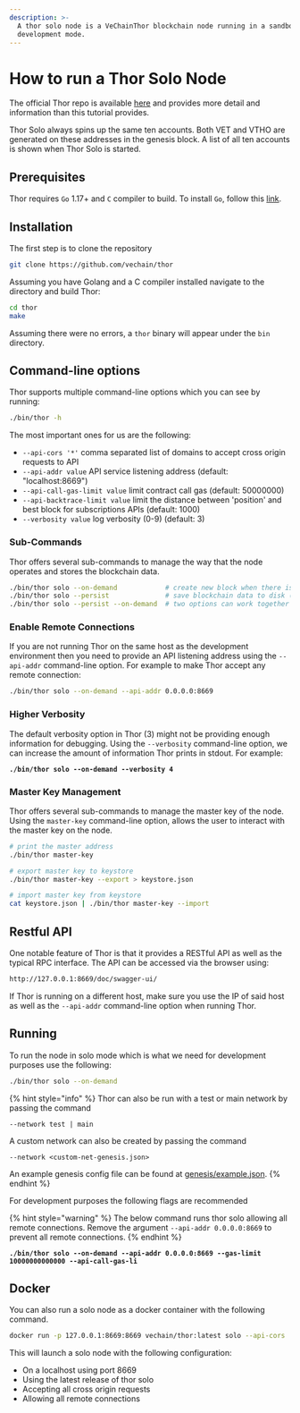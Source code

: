 ```yaml
---
description: >-
  A thor solo node is a VeChainThor blockchain node running in a sandbox
  development mode.
---
```


# How to run a Thor Solo Node

The official Thor repo is available [here](https://github.com/vechain/thor) and provides more detail and information than this tutorial provides.

Thor Solo always spins up the same ten accounts. Both VET and VTHO are generated on these addresses in the genesis block. A list of all ten accounts is shown when Thor Solo is started.

## Prerequisites

Thor requires `Go` 1.17+ and `C` compiler to build. To install `Go`, follow this [link](https://golang.org/doc/install).

## Installation

The first step is to clone the repository

```bash
git clone https://github.com/vechain/thor
```

Assuming you have Golang and a C compiler installed navigate to the directory and build Thor:

```bash
cd thor
make
```

Assuming there were no errors, a `thor` binary will appear under the `bin` directory.

## Command-line options

Thor supports multiple command-line options which you can see by running:

```bash
./bin/thor -h
```

The most important ones for us are the following:

* `--api-cors '*'` comma separated list of domains to accept cross origin requests to API
* `--api-addr value` API service listening address (default: "localhost:8669")
* `--api-call-gas-limit value` limit contract call gas (default: 50000000)
* `--api-backtrace-limit value` limit the distance between 'position' and best block for subscriptions APIs (default: 1000)
* `--verbosity value` log verbosity (0-9) (default: 3)

### Sub-Commands

Thor offers several sub-commands to manage the way that the node operates and stores the blockchain data.

```bash
./bin/thor solo --on-demand            # create new block when there is pending transaction
./bin/thor solo --persist              # save blockchain data to disk (default to memory)
./bin/thor solo --persist --on-demand  # two options can work together
```

### Enable Remote Connections

If you are not running Thor on the same host as the development environment then you need to provide an API listening address using the `--api-addr` command-line option. For example to make Thor accept any remote connection:

```bash
./bin/thor solo --on-demand --api-addr 0.0.0.0:8669
```

### Higher Verbosity

The default verbosity option in Thor (3) might not be providing enough information for debugging. Using the `--verbosity` command-line option, we can increase the amount of information Thor prints in stdout. For example:

<pre class="language-bash"><code class="lang-bash"><strong>./bin/thor solo --on-demand --verbosity 4
</strong></code></pre>

### Master Key Management

Thor offers several sub-commands to manage the master key of the node. Using the `master-key` command-line option, allows the user to interact with the master key on the node.

```bash
# print the master address
./bin/thor master-key

# export master key to keystore
./bin/thor master-key --export > keystore.json

# import master key from keystore
cat keystore.json | ./bin/thor master-key --import
```

## Restful API

One notable feature of Thor is that it provides a RESTful API as well as the typical RPC interface. The API can be accessed via the browser using:

```bash
http://127.0.0.1:8669/doc/swagger-ui/
```

If Thor is running on a different host, make sure you use the IP of said host as well as the `--api-addr` command-line option when running Thor.

## Running

To run the node in solo mode which is what we need for development purposes use the following:

```bash
./bin/thor solo --on-demand
```

{% hint style="info" %}
Thor can also be run with a test or main network by passing the command

`--network test | main`

A custom network can also be created by passing the command

`--network <custom-net-genesis.json>`

An example genesis config file can be found at [genesis/example.json](https://raw.githubusercontent.com/vechain/thor/master/genesis/example.json).
{% endhint %}

For development purposes the following flags are recommended

{% hint style="warning" %}
The below command runs thor solo allowing all remote connections. Remove the argument `--api-addr 0.0.0.0:8669` to prevent all remote connections.
{% endhint %}

<pre class="language-bash"><code class="lang-bash"><strong>./bin/thor solo --on-demand --api-addr 0.0.0.0:8669 --gas-limit 10000000000000 --api-call-gas-li
</strong></code></pre>

## Docker

You can also run a solo node as a docker container with the following command.

```bash
docker run -p 127.0.0.1:8669:8669 vechain/thor:latest solo --api-cors '*' --api-addr 0.0.0.0:8669
```

This will launch a solo node with the following configuration:

* On a localhost using port 8669
* Using the latest release of thor solo
* Accepting all cross origin requests
* Allowing all remote connections
